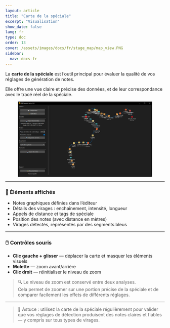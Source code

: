 ```yaml
---
layout: article
title: "Carte de la spéciale"
excerpt: "Visualisation"
show_date: false
lang: fr
type: doc
order: 13
cover: /assets/images/docs/fr/stage_map/map_view.PNG
sidebar:
  nav: docs-fr
---
```


La **carte de la spéciale** est l’outil principal pour évaluer la qualité de vos réglages de génération de notes.

Elle offre une vue claire et précise des données, et de leur correspondance avec le tracé réel de la spéciale.

<div class="cell cell--12 cell--md-6">
  <figure>
    <a data-gallery href="/assets/images/docs/fr/stage_map/map_view.PNG">
      <img src="/assets/images/docs/fr/stage_map/map_view.PNG" style="display: block; margin: 0 auto; max-width: 100%;" alt="Map View" />
    </a>
  </figure>
</div>

---

### 🧾 Éléments affichés

- Notes graphiques définies dans l’éditeur  
- Détails des virages : enchaînement, intensité, longueur  
- Appels de distance et tags de spéciale  
- Position des notes (avec distance en mètres)  
- Virages détectés, représentés par des segments bleus

---

### 🖱️ Contrôles souris

- **Clic gauche + glisser** — déplacer la carte et masquer les éléments visuels  
- **Molette** — zoom avant/arrière  
- **Clic droit** — réinitialiser le niveau de zoom

> 🔍 Le niveau de zoom est conservé entre deux analyses.  
> Cela permet de zoomer sur une portion précise de la spéciale et de comparer facilement les effets de différents réglages.

---

> 🧩 Astuce : utilisez la carte de la spéciale régulièrement pour valider que vos réglages de détection produisent des notes claires et fiables — y compris sur tous types de virages.

